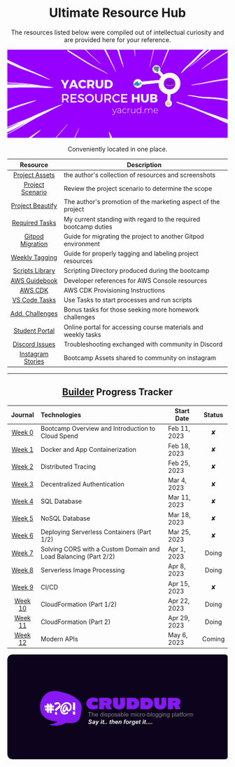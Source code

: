 
<div align="center">

# Ultimate Resource Hub

The resources listed below were compiled out of intellectual curiosity and are provided here for your reference. 

<img src="res-hub-ban.png">

Conveniently located in one place.

| Resource | Description | 
| :---: | --- | 
| [Project Assets](assets/README.md)  | the author's collection of resources and screenshots|
| [Project Scenario](resources/project-scenario.md)  |Review the project scenario to determine the scope|
| [Project Beautify](../_docs/assets/README.md) | The author's  promotion of the marketing aspect of the project |
| [Required Tasks](resources/required-tasks.md)  | My current standing with regard to the required bootcamp duties|
| [Gitpod Migration](resources/new-gitpod.md) | Guide for migrating the project to another Gitpod environment | 
| [Weekly Tagging](resources/tagging.md) | Guide for properly tagging and labeling project resources | 
| [ Scripts Library](../bin/README.md) | Scripting Directory produced during the bootcamp | 
| [AWS Guidebook](../aws/README.md) | Developer references for AWS Console resources | 
| [AWS CDK](../thumbing-serverless-cdk/README.md) | AWS CDK Provisioning Instructions  | 
| [VS Code Tasks](../.vscode/README.md) | Use Tasks  to start processes and run scripts  | 
| [Add. Challenges](resources/homework.md)  | Bonus tasks for those seeking more homework challenges|
| [Student Portal](resources/student-portal.md) | Online portal for accessing course materials and weekly tasks |
| [Discord Issues](assets/week4/Discord/README.md)  | Troubleshooting exchanged with community in Discord |
| [Instagram Stories](resources/instagram-stories.md)  | Bootcamp Assets shared to community on instagram |

</div>


---

<div align="center">

## [Builder](https://www.linkedin.com/posts/yahya-abulhaj_builders-aws-awscommunity-activity-7035019998116868096-Krvs?utm_source=share&utm_medium=member_desktop) Progress Tracker


|  Journal  | Technologies   | Start Date | Status|
| :---: | :--- | --- |:---: |
| [Week 0](week0.md) | Bootcamp Overview and Introduction to Cloud Spend | Feb 11, 2023 |✘|
| [Week 1](week1.md) | Docker and App Containerization | Feb 18, 2023 |✘|
| [Week 2](week2.md) | Distributed Tracing | Feb 25, 2023 |✘|
| [Week 3](week3.md) | Decentralized Authentication | Mar 4, 2023 |✘|
| [Week 4](week4.md) | SQL Database | Mar 11, 2023 |✘|
|  [Week 5](week5.md) | NoSQL Database | Mar 18, 2023 |✘|
| [Week 6](week6.md) | Deploying Serverless Containers (Part 1/2) | Mar 25, 2023 |✘|
| [Week 7](week7.md)  | Solving CORS with a Custom Domain and Load Balancing (Part 2/2) | Apr 1, 2023 |Doing|
| [Week 8](week8.md) | Serverless Image Processing | Apr 8, 2023 |Doing|
|  [Week 9](week9.md) | CI/CD | Apr 15, 2023 |✘|
|  [Week 10](week10.md) | CloudFormation (Part 1/2) | Apr 22, 2023 |Doing|
| [Week 11](week11.md)| CloudFormation (Part 2) | Apr 29, 2023 |Doing|
|  [Week 12](week12.md) | Modern APIs | May 6, 2023 |Coming|

</div>





<p align="center">
    <img src="../_docs/assets/rounded-banner.png" width="800">
</p>
